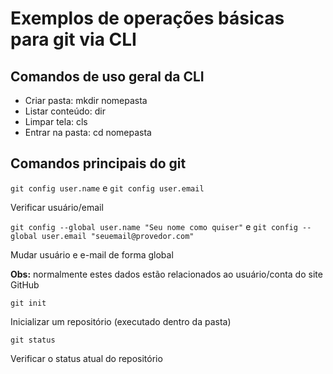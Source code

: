 # Exemplos de operações básicas para git via CLI

## Comandos de uso geral da CLI

- Criar pasta: mkdir nomepasta
- Listar conteúdo: dir
- Limpar tela: cls
- Entrar na pasta: cd nomepasta

## Comandos principais do git

 `git config user.name` e `git config user.email`

 Verificar usuário/email

 `git config --global user.name "Seu nome como quiser"` e 
 `git config --global user.email "seuemail@provedor.com"`

 Mudar usuário e e-mail de forma global

 **Obs:** normalmente estes dados estão relacionados ao usuário/conta do site GitHub

 `git init`

 Inicializar um repositório (executado dentro da pasta)

 `git status`

 Verificar o status atual do repositório
